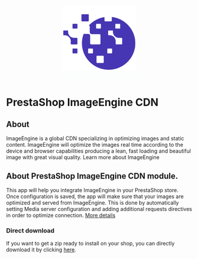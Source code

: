 <h1 align="center"><img src="./logo.png" alt="PrestaShop ImageEngine CDN" width="200"></h1>

# PrestaShop ImageEngine CDN

## About
ImageEngine is a global CDN specializing in optimizing images and static content. ImageEngine will optimize the images real time according to the device and browser capabilities producing a lean, fast loading and beautiful image with great visual quality. Learn more about ImageEngine

## About PrestaShop ImageEngine CDN module.
This app will help you integrate ImageEngine in your PrestaShop store. Once configuration is saved, the app will make sure that your images are optimized and  served from ImageEngine. 
This is done by automatically setting Media server configuration and adding additional requests directives in order to optimize connection.
[More details][more-details]

### Direct download

If you want to get a zip ready to install on your shop, you can directly download it by clicking [here][direct-download].

[direct-download]: https://github.com/imgeng/imageengine-prestashop/releases/latest/download/imageengine.zip
[more-details]: https://support.imageengine.io/hc/en-us/articles/360059820731-PrestaShop-CDN